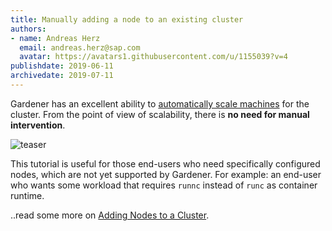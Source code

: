 ```yaml
---
title: Manually adding a node to an existing cluster
authors: 
- name: Andreas Herz
  email: andreas.herz@sap.com
  avatar: https://avatars1.githubusercontent.com/u/1155039?v=4
publishdate: 2019-06-11
archivedate: 2019-07-11
---
```


Gardener has an excellent ability to [automatically scale machines](../2021-01/00/Machine-Controller-Manager.md) for the cluster. From the point of view 
of scalability, there is **no need for manual intervention**. 

![teaser](teaser.svg)

This tutorial is useful for those end-users who need specifically configured nodes, which are not yet supported 
by Gardener. For example: an end-user who wants some workload that requires `runnc` instead of `runc` as container 
runtime.


..read some more on [Adding Nodes to a Cluster](https://github.com/gardener/documentation/blob/master/website/documentation/guides/install_gardener/add-node-to-cluster/_index.md).


